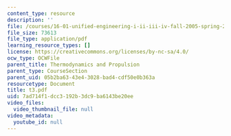 ```yaml
---
content_type: resource
description: ''
file: /courses/16-01-unified-engineering-i-ii-iii-iv-fall-2005-spring-2006/7ad714f1dcc3192b3dc9ba6143be20ee_t3.pdf
file_size: 73613
file_type: application/pdf
learning_resource_types: []
license: https://creativecommons.org/licenses/by-nc-sa/4.0/
ocw_type: OCWFile
parent_title: Thermodynamics and Propulsion
parent_type: CourseSection
parent_uid: 05b2ba63-43e4-3028-bad4-cdf50e0b363a
resourcetype: Document
title: t3.pdf
uid: 7ad714f1-dcc3-192b-3dc9-ba6143be20ee
video_files:
  video_thumbnail_file: null
video_metadata:
  youtube_id: null
---
```


